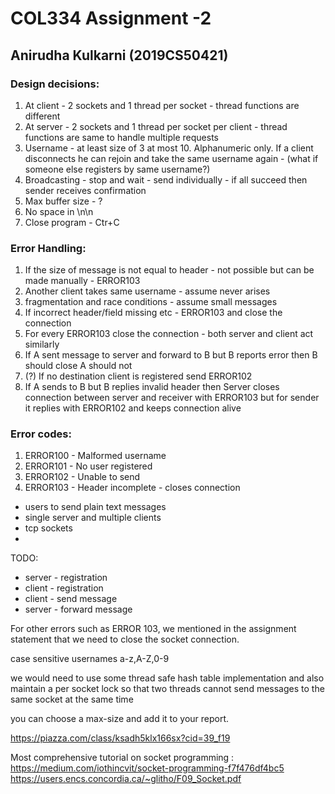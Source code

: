 # COL334 Assignment -2

## Anirudha Kulkarni (2019CS50421)

### Design decisions:

1. At client - 2 sockets and 1 thread per socket - thread functions are different 
2. At server - 2 sockets and 1 thread per socket per client - thread functions are same to handle multiple requests
3. Username - at least size of 3 at most 10. Alphanumeric only. If a client disconnects he can rejoin and take the same username again - (what if someone else registers by same username?)
4. Broadcasting - stop and wait - send individually - if all succeed then sender receives confirmation
5. Max buffer size - ?
6. No space in \n\n
7. Close program - Ctr+C

### Error Handling:

1. If the size of message is not equal to header - not possible but can be made manually - ERROR103
2. Another client takes same username - assume never arises
3. fragmentation and race conditions - assume small messages
4. If incorrect header/field missing etc - ERROR103 and close the connection
5. For every ERROR103 close the connection - both server and client act similarly
6. If A sent message to server and forward to B but B reports error then B should close A should not
7. (?) If no destination client is registered send ERROR102  
8. If A sends to B but B replies invalid header then Server closes connection between server and receiver with ERROR103 but for sender it replies with ERROR102 and keeps connection alive



### Error codes:

1. ERROR100 - Malformed username
2. ERROR101 - No user registered
3. ERROR102 - Unable to send
4. ERROR103 - Header incomplete - closes connection

- users to send plain text messages
- single server and multiple clients
- tcp sockets
- 

TODO:
- server - registration
- client - registration
- client - send message
- server - forward message

For other errors such as ERROR 103, we mentioned in the assignment statement that we need to close the socket connection.

case sensitive usernames a-z,A-Z,0-9

 we would need to use some thread safe hash table implementation and also maintain a per socket lock so that two threads cannot send messages to the same socket at the same time

 you can choose a max-size and add it to your report.

 https://piazza.com/class/ksadh5klx166sx?cid=39_f19

 Most comprehensive tutorial on socket programming : https://medium.com/iothincvit/socket-programming-f7f476df4bc5
 https://users.encs.concordia.ca/~glitho/F09_Socket.pdf

